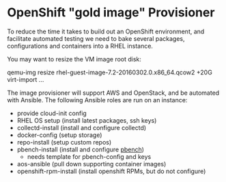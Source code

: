 # OpenShift "gold image" Provisioner

To reduce the time it takes to build out an OpenShift environment, and facilitate automated testing we need to bake several packages, configurations and containers into a RHEL instance.

You may want to resize the VM image root disk:

qemu-img resize rhel-guest-image-7.2-20160302.0.x86_64.qcow2 +20G
virt-import ... 

The image provisioner will support AWS and OpenStack, and be automated with Ansible.  The following Ansible roles are run on an instance:

- provide cloud-init config
- RHEL OS setup (install latest packages, ssh keys)
- collectd-install (install and configure collectd)
- docker-config (setup storage)
- repo-install (setup custom repos)
- pbench-install (install and configure [pbench](https://github.com/distributed-system-analysis/pbench))
  - needs template for pbench-config and keys
- aos-ansible (pull down supporting container images)
- openshift-rpm-install (install openshift RPMs, but do not configure)
